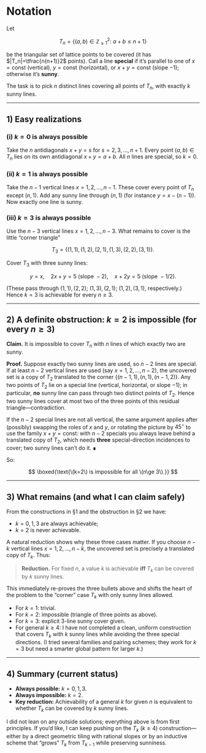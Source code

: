# Notation

Let

$$
T_n=\{(a,b)\in \mathbb Z_{\ge 1}^2:\ a+b\le n+1\}
$$

be the triangular set of lattice points to be covered (it has $|T_n|=\tfrac{n(n+1)}2$ points).
Call a line **special** if it’s parallel to one of $x=\text{const}$ (vertical), $y=\text{const}$ (horizontal), or $x+y=\text{const}$ (slope $-1$); otherwise it’s **sunny**.

The task is to pick $n$ distinct lines covering all points of $T_n$, with exactly $k$ sunny lines.

---

## 1) Easy realizations

### (i) $k=0$ is always possible

Take the $n$ antidiagonals $x+y=s$ for $s=2,3,\dots,n+1$. Every point $(a,b)\in T_n$ lies on its own antidiagonal $x+y=a+b$. All $n$ lines are special, so $k=0$.

### (ii) $k=1$ is always possible

Take the $n-1$ vertical lines $x=1,2,\dots,n-1$. These cover every point of $T_n$ except $(n,1)$. Add any sunny line through $(n,1)$ (for instance $y=x-(n-1)$). Now exactly one line is sunny.

### (iii) $k=3$ is always possible

Use the $n-3$ vertical lines $x=1,2,\dots,n-3$. What remains to cover is the little “corner triangle”

$$
T_3=\{(1,1),(1,2),(2,1),(1,3),(2,2),(3,1)\}.
$$

Cover $T_3$ with three sunny lines:

$$
y=x,\quad 2x+y=5\ (\text{slope }-2),\quad x+2y=5\ (\text{slope }-1/2).
$$

(These pass through $(1,1),(2,2)$; $(1,3),(2,1)$; $(1,2),(3,1)$, respectively.)
Hence $k=3$ is achievable for every $n\ge 3$.

---

## 2) A definite obstruction: $k=2$ is impossible (for every $n\ge 3$)

**Claim.** It is impossible to cover $T_n$ with $n$ lines of which exactly two are sunny.

**Proof.** Suppose exactly two sunny lines are used, so $n-2$ lines are special. If at least $n-2$ vertical lines are used (say $x=1,2,\dots,n-2$), the uncovered set is a copy of $T_2$ translated to the corner $\{(n-1,1),(n,1),(n-1,2)\}$. Any two points of $T_2$ lie on a special line (vertical, horizontal, or slope $-1$); in particular, **no** sunny line can pass through two distinct points of $T_2$. Hence two sunny lines cover at most two of the three points of this residual triangle—contradiction.

If the $n-2$ special lines are not all vertical, the same argument applies after (possibly) swapping the roles of $x$ and $y$, or rotating the picture by $45^\circ$ to use the family $x+y=\text{const}$: with $n-2$ specials you always leave behind a translated copy of $T_2$, which needs **three** special-direction incidences to cover; two sunny lines can’t do it. ∎

So:

$$
\boxed{\text{\(k=2\) is impossible for all \(n\ge 3\).}}
$$

---

## 3) What remains (and what I can claim safely)

From the constructions in §1 and the obstruction in §2 we have:

* $k=0,1,3$ are always achievable;
* $k=2$ is never achievable.

A natural reduction shows why these three cases matter. If you choose $n-k$ vertical lines $x=1,2,\dots,n-k$, the uncovered set is precisely a translated copy of $T_k$. Thus:

> **Reduction.** For fixed $n$, a value $k$ is achievable **iff** $T_k$ can be covered by $k$ sunny lines.

This immediately re-proves the three bullets above and shifts the heart of the problem to the “corner” case $T_k$ with only sunny lines allowed.

* For $k=1$: trivial.
* For $k=2$: impossible (triangle of three points as above).
* For $k=3$: explicit 3-line sunny cover given.
* For general $k\ge 4$: I have not completed a clean, uniform construction that covers $T_k$ with $k$ sunny lines while avoiding the three special directions. (I tried several families and pairing schemes; they work for $k=3$ but need a smarter global pattern for larger $k$.)

---

## 4) Summary (current status)

* **Always possible:** $k=0,1,3$.
* **Always impossible:** $k=2$.
* **Key reduction:** Achievability of a general $k$ for given $n$ is equivalent to whether $T_k$ can be covered by $k$ sunny lines.

I did not lean on any outside solutions; everything above is from first principles. If you’d like, I can keep pushing on the $T_k$ $(k\ge 4)$ construction—either by a direct geometric tiling with rational slopes or by an inductive scheme that “grows” $T_{k}$ from $T_{k-1}$ while preserving sunniness.

